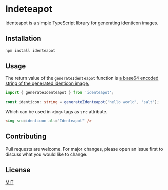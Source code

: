 # Indeteapot

Identeapot is a simple TypeScript library for generating identicon images.

## Installation

```bash
npm install identeapot
```

## Usage

The return value of the `generateIdenteapot` function is [a base64 encoded string of the generated identicon image.](https://developer.mozilla.org/en-US/docs/Web/HTTP/Basics_of_HTTP/Data_URLs)

```typescript
import { generateIdenteapot } from 'identeapot';

const identicon: string = generateIdenteapot('hello world', 'salt');

```

Which can be used in `<img>` tags as `src` attribute.

```html
<img src=identicon alt="Identeapot" />
```

## Contributing

Pull requests are welcome. For major changes, please open an issue first
to discuss what you would like to change.

## License

[MIT](https://choosealicense.com/licenses/mit/)
